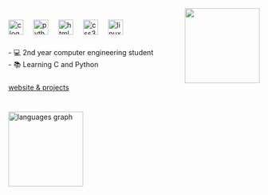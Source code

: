 <img align="right" height="150" src="https://64.media.tumblr.com/74f5100f2299bc55f01d788c13ed7c4b/tumblr_nqtnre7Fj51uum06fo1_500.gif"  />

###

<div align="left">
  <img src="https://cdn.jsdelivr.net/gh/devicons/devicon/icons/c/c-original.svg" height="30" alt="c logo"  />
  <img width="12" />
  <img src="https://cdn.jsdelivr.net/gh/devicons/devicon/icons/python/python-original.svg" height="30" alt="python logo"  />
  <img width="12" />
  <img src="https://cdn.jsdelivr.net/gh/devicons/devicon/icons/html5/html5-original.svg" height="30" alt="html5 logo"  />
  <img width="12" />
  <img src="https://cdn.jsdelivr.net/gh/devicons/devicon/icons/css3/css3-original.svg" height="30" alt="css3 logo"  />
  <img width="12" />
  <img src="https://cdn.jsdelivr.net/gh/devicons/devicon/icons/linux/linux-original.svg" height="30" alt="linux logo"  />
</div>

###

<p align="left">- 💻 2nd year computer engineering student<br>- 📚 Learning C and Python</p>

###

<div align="left">
  <a href="https://ivnmansi.github.io">website & projects</a>
</div>

###

<br clear="both">

<div align="left">
  <img src="https://github-readme-stats.vercel.app/api/top-langs?username=ivnmansi&locale=en&hide_title=false&layout=compact&card_width=320&langs_count=5&theme=rose_pine&hide_border=false&order=2" height="150" alt="languages graph"  />
</div>

###

